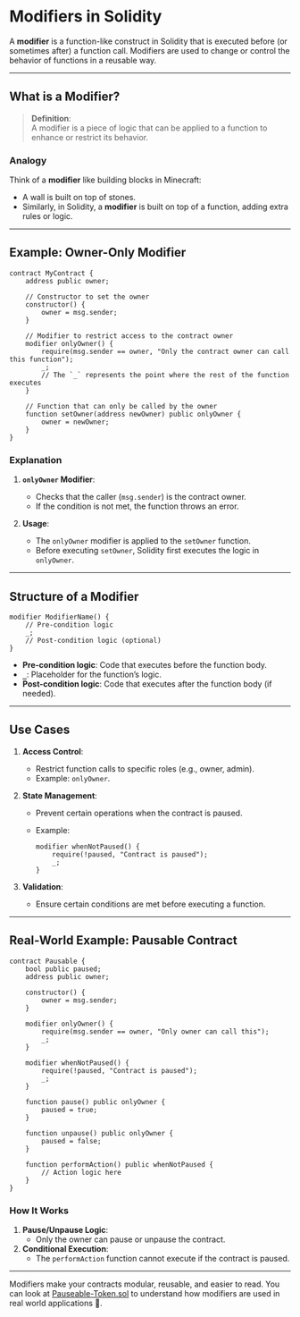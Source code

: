# **Modifiers in Solidity**

A **modifier** is a function-like construct in Solidity that is executed before (or sometimes after) a function call. Modifiers are used to change or control the behavior of functions in a reusable way.

---

## **What is a Modifier?**

> **Definition**:  
> A modifier is a piece of logic that can be applied to a function to enhance or restrict its behavior.

### **Analogy**

Think of a **modifier** like building blocks in Minecraft:

- A wall is built on top of stones.
- Similarly, in Solidity, a **modifier** is built on top of a function, adding extra rules or logic.

---

## **Example: Owner-Only Modifier**

```solidity
contract MyContract {
    address public owner;

    // Constructor to set the owner
    constructor() {
        owner = msg.sender;
    }

    // Modifier to restrict access to the contract owner
    modifier onlyOwner() {
        require(msg.sender == owner, "Only the contract owner can call this function");
        _;
        // The `_` represents the point where the rest of the function executes
    }

    // Function that can only be called by the owner
    function setOwner(address newOwner) public onlyOwner {
        owner = newOwner;
    }
}
```

### **Explanation**

1. **`onlyOwner` Modifier**:

   - Checks that the caller (`msg.sender`) is the contract owner.
   - If the condition is not met, the function throws an error.

2. **Usage**:
   - The `onlyOwner` modifier is applied to the `setOwner` function.
   - Before executing `setOwner`, Solidity first executes the logic in `onlyOwner`.

---

## **Structure of a Modifier**

```solidity
modifier ModifierName() {
    // Pre-condition logic
    _;
    // Post-condition logic (optional)
}
```

- **Pre-condition logic**: Code that executes before the function body.
- **`_`**: Placeholder for the function’s logic.
- **Post-condition logic**: Code that executes after the function body (if needed).

---

## **Use Cases**

1. **Access Control**:

   - Restrict function calls to specific roles (e.g., owner, admin).
   - Example: `onlyOwner`.

2. **State Management**:

   - Prevent certain operations when the contract is paused.
   - Example:

     ```solidity
     modifier whenNotPaused() {
         require(!paused, "Contract is paused");
         _;
     }
     ```

3. **Validation**:
   - Ensure certain conditions are met before executing a function.

---

## **Real-World Example: Pausable Contract**

```solidity
contract Pausable {
    bool public paused;
    address public owner;

    constructor() {
        owner = msg.sender;
    }

    modifier onlyOwner() {
        require(msg.sender == owner, "Only owner can call this");
        _;
    }

    modifier whenNotPaused() {
        require(!paused, "Contract is paused");
        _;
    }

    function pause() public onlyOwner {
        paused = true;
    }

    function unpause() public onlyOwner {
        paused = false;
    }

    function performAction() public whenNotPaused {
        // Action logic here
    }
}
```

### **How It Works**

1. **Pause/Unpause Logic**:
   - Only the owner can pause or unpause the contract.
2. **Conditional Execution**:
   - The `performAction` function cannot execute if the contract is paused.

---

Modifiers make your contracts modular, reusable, and easier to read. You can look at [Pauseable-Token.sol](../../contracts/Pauseable-Token.sol) to understand how modifiers are used in real world applications 🚀.
